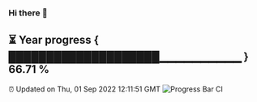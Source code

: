 ### Hi there 👋
⏳ Year progress { ████████████████████▁▁▁▁▁▁▁▁▁▁ } 66.71 %
---
⏰ Updated on Thu, 01 Sep 2022 12:11:51 GMT
![Progress Bar CI](https://github.com/Moyi321/Moyi321/workflows/Progress%20Bar%20CI/badge.svg)
